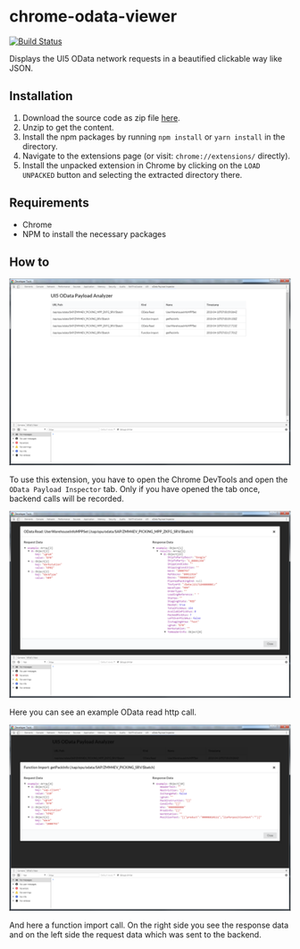 # chrome-odata-viewer

[![Build Status](https://travis-ci.org/mxschmitt/chrome-odata-viewer.svg?branch=master)](https://travis-ci.org/mxschmitt/chrome-odata-viewer)

Displays the UI5 OData network requests in a beautified clickable way like JSON.

## Installation

1. Download the source code as zip file [here](https://github.com/mxschmitt/chrome-odata-viewer/archive/master.zip).
2. Unzip to get the content.
3. Install the npm packages by running `npm install` or `yarn install` in the directory.
4. Navigate to the extensions page (or visit: `chrome://extensions/` directly).
5. Install the unpacked extension in Chrome by clicking on the `LOAD UNPACKED` button and selecting the extracted directory there.

## Requirements

- Chrome
- NPM to install the necessary packages

## How to

![Overview of the recorded backend calls](docs/overview.png)

To use this extension, you have to open the Chrome DevTools and open the `OData Payload Inspector` tab. Only if you have opened the tab once, backend calls will be recorded.

![Example detailed view of an OData read](docs/odata-read.png)

Here you can see an example OData read http call.

![Example detailed view of a function import](docs/function-import.png)

And here a function import call. On the right side you see the response data and on the left side the request data which was sent to the backend.